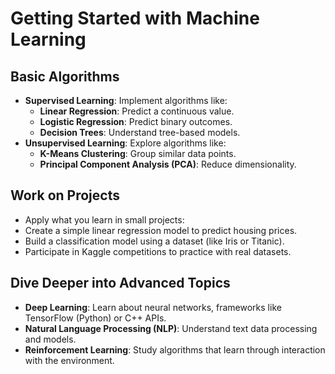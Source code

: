 # Getting Started with Machine Learning

## Basic Algorithms
- **Supervised Learning**: Implement algorithms like:
  - **Linear Regression**: Predict a continuous value.
  - **Logistic Regression**: Predict binary outcomes.
  - **Decision Trees**: Understand tree-based models.
- **Unsupervised Learning**: Explore algorithms like:
  - **K-Means Clustering**: Group similar data points.
  - **Principal Component Analysis (PCA)**: Reduce dimensionality.

## Work on Projects
  - Apply what you learn in small projects:
  - Create a simple linear regression model to predict housing prices.
  - Build a classification model using a dataset (like Iris or Titanic).
  - Participate in Kaggle competitions to practice with real datasets.

## Dive Deeper into Advanced Topics
  - **Deep Learning**: Learn about neural networks, frameworks like TensorFlow (Python) or C++ APIs.
  - **Natural Language Processing (NLP)**: Understand text data processing and models.
  - **Reinforcement Learning**: Study algorithms that learn through interaction with the environment.
